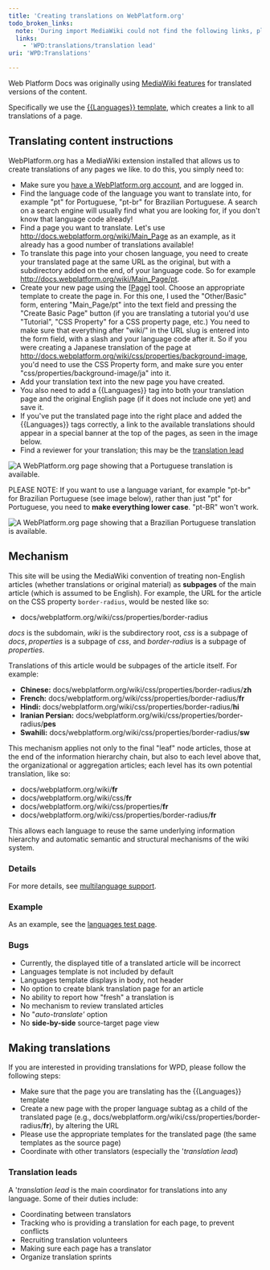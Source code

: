 ```yaml
---
title: 'Creating translations on WebPlatform.org'
todo_broken_links:
  note: 'During import MediaWiki could not find the following links, please fix and adjust this list.'
  links:
    - 'WPD:translations/translation lead'
uri: 'WPD:Translations'

---
```

Web Platform Docs was originally using [MediaWiki features](http://www.mediawiki.org/wiki/Languages) for translated versions of the content.

Specifically we use the [{{Languages}} template](http://www.mediawiki.org/wiki/Template:Languages), which creates a link to all translations of a page.

## Translating content instructions

WebPlatform.org has a MediaWiki extension installed that allows us to create translations of any pages we like. to do this, you simply need to:

-   Make sure you [have a WebPlatform.org account](http://docs.webplatform.org/wiki/WPD:Editors_Guide/step_1_register_for_a_wiki_account), and are logged in.
-   Find the language code of the language you want to translate into, for example "pt" for Portuguese, "pt-br" for Brazilian Portuguese. A search on a search engine will usually find what you are looking for, if you don't know that language code already!
-   Find a page you want to translate. Let's use <http://docs.webplatform.org/wiki/Main_Page> as an example, as it already has a good number of translations available!
-   To translate this page into your chosen language, you need to create your translated page at the same URL as the original, but with a subdirectory added on the end, of your language code. So for example <http://docs.webplatform.org/wiki/Main_Page/pt>.
-   Create your new page using the [[Page](http://docs.webplatform.org/wiki/WPD:New_Page%7CNew)] tool. Choose an appropriate template to create the page in. For this one, I used the "Other/Basic" form, entering "Main\_Page/pt" into the text field and pressing the "Create Basic Page" button (if you are translating a tutorial you'd use "Tutorial", "CSS Property" for a CSS property page, etc.) You need to make sure that everything after "wiki/" in the URL slug is entered into the form field, with a slash and your language code after it. So if you were creating a Japanese translation of the page at <http://docs.webplatform.org/wiki/css/properties/background-image>, you'd need to use the CSS Property form, and make sure you enter "css/properties/background-image/ja" into it.
-   Add your translation text into the new page you have created.
-   You also need to add a {{Languages}} tag into both your translation page and the original English page (if it does not include one yet) and save it.
-   If you've put the translated page into the right place and added the {{Languages}} tags correctly, a link to the available translations should appear in a special banner at the top of the pages, as seen in the image below.
-   Find a reviewer for your translation; this may be the [translation lead](/w/index.php?title=WPD:translations/translation_lead&action=edit&redlink=1)

![A WebPlatform.org page showing that a Portuguese translation is available.](//static.webplatform.org/d/d3/translation1.jpg)

PLEASE NOTE: If you want to use a language variant, for example "pt-br" for Brazilian Portuguese (see image below), rather than just "pt" for Portuguese, you need to **make everything lower case**. "pt-BR" won't work.

![A WebPlatform.org page showing that a Brazilian Portuguese translation is available.](//static.webplatform.org/a/af/translation2.jpg)

## Mechanism

This site will be using the MediaWiki convention of treating non-English articles (whether translations or original material) as **subpages** of the main article (which is assumed to be English). For example, the URL for the article on the CSS property `border-radius`, would be nested like so:

-   docs/webplatform.org/wiki/css/properties/border-radius

*docs* is the subdomain, *wiki* is the subdirectory root, *css* is a subpage of *docs*, *properties* is a subpage of *css*, and *border-radius* is a subpage of *properties*.

Translations of this article would be subpages of the article itself. For example:

-   **Chinese:** docs/webplatform.org/wiki/css/properties/border-radius/**zh**
-   **French:** docs/webplatform.org/wiki/css/properties/border-radius/**fr**
-   **Hindi:** docs/webplatform.org/wiki/css/properties/border-radius/**hi**
-   **Iranian Persian:** docs/webplatform.org/wiki/css/properties/border-radius/**pes**
-   **Swahili:** docs/webplatform.org/wiki/css/properties/border-radius/**sw**

This mechanism applies not only to the final "leaf" node articles, those at the end of the information hierarchy chain, but also to each level above that, the organizational or aggregation articles; each level has its own potential translation, like so:

-   docs/webplatform.org/wiki/**fr**
-   docs/webplatform.org/wiki/css/**fr**
-   docs/webplatform.org/wiki/css/properties/**fr**
-   docs/webplatform.org/wiki/css/properties/border-radius/**fr**

This allows each language to reuse the same underlying information hierarchy and automatic semantic and structural mechanisms of the wiki system.

### Details

For more details, see [multilanguage support](/WPD:Multilanguage_Support).

### Example

As an example, see the [languages test page](/WPD:Languages).

### Bugs

-   Currently, the displayed title of a translated article will be incorrect
-   Languages template is not included by default
-   Languages template displays in body, not header
-   No option to create blank translation page for an article
-   No ability to report how "fresh" a translation is
-   No mechanism to review translated articles
-   No "*auto-translate'* option
-   No **side-by-side** source-target page view

## Making translations

If you are interested in providing translations for WPD, please follow the following steps:

-   Make sure that the page you are translating has the {{Languages}} template
-   Create a new page with the proper language subtag as a child of the translated page (e.g., docs/webplatform.org/wiki/css/properties/border-radius/**fr**), by altering the URL
-   Please use the appropriate templates for the translated page (the same templates as the source page)
-   Coordinate with other translators (especially the '*translation lead*)

### Translation leads

A '*translation lead* is the main coordinator for translations into any language. Some of their duties include:

-   Coordinating between translators
-   Tracking who is providing a translation for each page, to prevent conflicts
-   Recruiting translation volunteers
-   Making sure each page has a translator
-   Organize translation sprints
